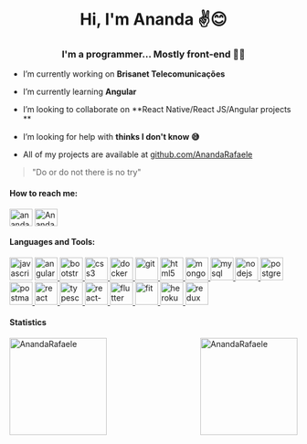 
<h1 align="center">Hi, I'm Ananda ✌️😊</h1>
<h3 align="center">I'm a programmer... Mostly front-end 👩‍💻</h3>

-  I’m currently working on **Brisanet Telecomunicações**

-  I’m currently learning **Angular**

-  I’m looking to collaborate on **React Native/React JS/Angular projects **

-  I’m looking for help with **thinks I don't know 😅**

- All of my projects are available at [github.com/AnandaRafaele](github.com/AnandaRafaele)

> "Do or do not there is no try"

#### How to reach me:
<p>
<a href="https://www.linkedin.com/in/ananda-rafaele-72ba55150/" target="blank"><img align="center" src="https://cdn.jsdelivr.net/npm/simple-icons@3.0.1/icons/linkedin.svg" alt="ananda-rafaele-72ba55150/" height="30" width="40" /></a>
<a href="https://www.instagram.com/nanda_rafaele/" target="blank"><img align="center" src="https://cdn.jsdelivr.net/npm/simple-icons@3.0.1/icons/instagram.svg" alt="Ananda/" height="30" width="40" /></a>
</p>

#### Languages and Tools:
<p align="left">
  <img src="https://xesque.rocketseat.dev/platform/tech/javascript.svg" alt="javascript" width="40" height="40"/> 
</a>

<a href="https://angular.io" target="_blank">
  <img src="https://xesque.rocketseat.dev/platform/tech/angularjs.svg" alt="angularjs" width="40" height="40"/>
</a>

<a href="https://getbootstrap.com" target="_blank">
  <img src="https://xesque.rocketseat.dev/platform/tech/bootstrap.svg" alt="bootstrap" width="40" height="40"/>
</a>

<a href="https://www.w3schools.com/css/" target="_blank">
  <img src="https://xesque.rocketseat.dev/platform/tech/css3.svg" alt="css3" width="40" height="40"/>
</a>

<a href="https://www.docker.com/" target="_blank">
  <img src="https://xesque.rocketseat.dev/platform/tech/docker.svg" alt="docker" width="40" height="40"/>
</a>

<a href="https://git-scm.com/" target="_blank"> 
  <img src="https://xesque.rocketseat.dev/platform/tech/git.svg" alt="git" width="40" height="40"/> 
</a>

<a href="https://www.w3.org/html/" target="_blank">
  <img src="https://xesque.rocketseat.dev/platform/tech/html5.svg" alt="html5" width="40" height="40"/>
</a>

<a href="https://www.mongodb.com/" target="_blank"> 
  <img src="https://xesque.rocketseat.dev/platform/tech/mongodb.svg" alt="mongodb" width="40" height="40"/> 
</a> 

<a href="https://www.mysql.com/" target="_blank"> 
  <img src="https://xesque.rocketseat.dev/platform/tech/mysql.svg" alt="mysql" width="40" height="40"/> 
</a> 

<a href="https://nodejs.org" target="_blank"> 
  <img src="https://xesque.rocketseat.dev/platform/tech/node.svg" alt="nodejs" width="40" height="40"/> 
</a>

<a href="https://www.postgresql.org" target="_blank">
  <img src="https://xesque.rocketseat.dev/platform/tech/postgresql.svg" alt="postgresql" width="40" height="40"/> 
</a> 

<a href="https://postman.com" target="_blank">
  <img src="https://xesque.rocketseat.dev/platform/tech/postman.svg" alt="postman" width="40" height="40"/>
</a> 

<a href="https://reactjs.org/" target="_blank"> 
  <img src="https://xesque.rocketseat.dev/platform/tech/reactjs.svg" alt="react" width="40" height="40"/> 
</a> 

<a href="https://www.typescriptlang.org/" target="_blank"> 
  <img src="https://xesque.rocketseat.dev/platform/tech/typescript.svg" alt="typescript" width="40" height="40"/>
</a> 

<a href="https://reactnative.dev/" target="_blank"> 
  <img src="https://xesque.rocketseat.dev/platform/tech/react-native.svg" alt="react-native" width="40" height="40"/>
</a> 

<a href="https://flutter.dev/" target="_blank"> 
  <img src="https://xesque.rocketseat.dev/platform/tech/flutter.svg" alt="flutter" width="40" height="40"/>
</a> 

<a href="https://git-scm.com/" target="_blank"> 
  <img src="https://xesque.rocketseat.dev/platform/tech/git.svg" alt="fit" width="40" height="40"/>
</a> 

<a href="https://www.heroku.com/" target="_blank"> 
  <img src="https://xesque.rocketseat.dev/platform/tech/heroku.svg" alt="heroku" width="40" height="40"/>
</a> 

<a href="https://redux.js.org/" target="_blank"> 
  <img src="https://xesque.rocketseat.dev/platform/tech/redux.svg" alt="redux" width="40" height="40"/>
</a> 

</p>

#### Statistics

<img align="left" height="170" src="https://github-readme-stats.vercel.app/api/top-langs?username=AnandaRafaele&show_icons=true&locale=en&layout=compact" alt="AnandaRafaele" />
<img  align="right" height="170" src="https://github-readme-stats.vercel.app/api?username=AnandaRafaele&show_icons=true&locale=en" alt="AnandaRafaele" /></p>
